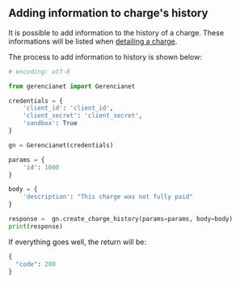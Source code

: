 ## Adding information to charge's history

It is possible to add information to the history of a charge. These informations will be listed when [detailing a charge](/docs/charge-detailing.md).

The process to add information to history is shown below:


```python
# encoding: utf-8

from gerencianet import Gerencianet

credentials = {
    'client_id': 'client_id',
    'client_secret': 'client_secret',
    'sandbox': True
}

gn = Gerencianet(credentials)

params = {
    'id': 1000
}

body = {
    'description': "This charge was not fully paid"
}

response =  gn.create_charge_history(params=params, body=body)
print(response)

```

If everything goes well, the return will be:

```python
{
  "code": 200
}
```
